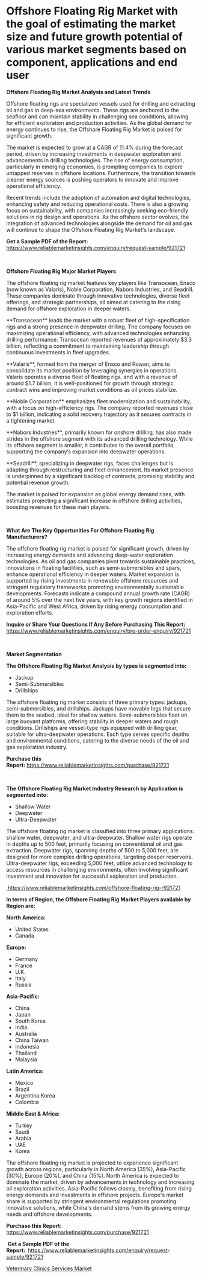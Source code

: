 <p><h1>Offshore Floating Rig Market with the goal of estimating the market size and future growth potential of various market segments based on component, applications and end user</h1></p><p><strong>Offshore Floating Rig Market Analysis and Latest Trends</strong></p>
<p><p>Offshore floating rigs are specialized vessels used for drilling and extracting oil and gas in deep-sea environments. These rigs are anchored to the seafloor and can maintain stability in challenging sea conditions, allowing for efficient exploration and production activities. As the global demand for energy continues to rise, the Offshore Floating Rig Market is poised for significant growth.</p><p>The market is expected to grow at a CAGR of 11.4% during the forecast period, driven by increasing investments in deepwater exploration and advancements in drilling technologies. The rise of energy consumption, particularly in emerging economies, is prompting companies to explore untapped reserves in offshore locations. Furthermore, the transition towards cleaner energy sources is pushing operators to innovate and improve operational efficiency.</p><p>Recent trends include the adoption of automation and digital technologies, enhancing safety and reducing operational costs. There is also a growing focus on sustainability, with companies increasingly seeking eco-friendly solutions in rig design and operations. As the offshore sector evolves, the integration of advanced technologies alongside the demand for oil and gas will continue to shape the Offshore Floating Rig Market's landscape.</p></p>
<p><strong>Get a Sample PDF of the Report:&nbsp;</strong> <a href="https://www.reliablemarketinsights.com/enquiry/request-sample/921721?utm_campaign=3186&utm_medium=2&utm_source=Github&utm_content=ia&utm_term=07032025&utm_id=offshore-floating-rig">https://www.reliablemarketinsights.com/enquiry/request-sample/921721</a></p>
<p>&nbsp;</p>
<p><strong>Offshore Floating Rig Major Market Players</strong></p>
<p><p>The offshore floating rig market features key players like Transocean, Ensco (now known as Valaris), Noble Corporation, Nabors Industries, and Seadrill. These companies dominate through innovative technologies, diverse fleet offerings, and strategic partnerships, all aimed at catering to the rising demand for offshore exploration in deeper waters.</p><p>**Transocean** leads the market with a robust fleet of high-specification rigs and a strong presence in deepwater drilling. The company focuses on maximizing operational efficiency, with advanced technologies enhancing drilling performance. Transocean reported revenues of approximately $3.3 billion, reflecting a commitment to maintaining leadership through continuous investments in fleet upgrades.</p><p>**Valaris**, formed from the merger of Ensco and Rowan, aims to consolidate its market position by leveraging synergies in operations. Valaris operates a diverse fleet of floating rigs, and with a revenue of around $1.7 billion, it is well-positioned for growth through strategic contract wins and improving market conditions as oil prices stabilize.</p><p>**Noble Corporation** emphasizes fleet modernization and sustainability, with a focus on high-efficiency rigs. The company reported revenues close to $1 billion, indicating a solid recovery trajectory as it secures contracts in a tightening market.</p><p>**Nabors Industries**, primarily known for onshore drilling, has also made strides in the offshore segment with its advanced drilling technology. While its offshore segment is smaller, it contributes to the overall portfolio, supporting the company’s expansion into deepwater operations.</p><p>**Seadrill**, specializing in deepwater rigs, faces challenges but is adapting through restructuring and fleet enhancement. Its market presence is underpinned by a significant backlog of contracts, promising stability and potential revenue growth.</p><p>The market is poised for expansion as global energy demand rises, with estimates projecting a significant increase in offshore drilling activities, boosting revenues for these main players.</p></p>
<p>&nbsp;</p>
<p><strong>What Are The Key Opportunities For Offshore Floating Rig Manufacturers?</strong></p>
<p><p>The offshore floating rig market is poised for significant growth, driven by increasing energy demands and advancing deep-water exploration technologies. As oil and gas companies pivot towards sustainable practices, innovations in floating facilities, such as semi-submersibles and spars, enhance operational efficiency in deeper waters. Market expansion is supported by rising investments in renewable offshore resources and stringent regulatory frameworks promoting environmentally sustainable developments. Forecasts indicate a compound annual growth rate (CAGR) of around 5% over the next five years, with key growth regions identified in Asia-Pacific and West Africa, driven by rising energy consumption and exploration efforts.</p></p>
<p><strong>Inquire or Share Your Questions If Any Before Purchasing This Report:</strong> <a href="https://www.reliablemarketinsights.com/enquiry/pre-order-enquiry/921721?utm_campaign=3186&utm_medium=2&utm_source=Github&utm_content=ia&utm_term=07032025&utm_id=offshore-floating-rig">https://www.reliablemarketinsights.com/enquiry/pre-order-enquiry/921721</a></p>
<p>&nbsp;</p>
<p><strong>Market Segmentation</strong></p>
<p><strong>The Offshore Floating Rig Market Analysis by types is segmented into:</strong></p>
<p><ul><li>Jackup</li><li>Semi-Submersibles</li><li>Drillships</li></ul></p>
<p><p>The offshore floating rig market consists of three primary types: jackups, semi-submersibles, and drillships. Jackups have movable legs that secure them to the seabed, ideal for shallow waters. Semi-submersibles float on large buoyant platforms, offering stability in deeper waters and rough conditions. Drillships are vessel-type rigs equipped with drilling gear, suitable for ultra-deepwater operations. Each type serves specific depths and environmental conditions, catering to the diverse needs of the oil and gas exploration industry.</p></p>
<p><strong>Purchase this Report:&nbsp;</strong><a href="https://www.reliablemarketinsights.com/purchase/921721?utm_campaign=3186&utm_medium=2&utm_source=Github&utm_content=ia&utm_term=07032025&utm_id=offshore-floating-rig">https://www.reliablemarketinsights.com/purchase/921721</a></p>
<p>&nbsp;</p>
<p><strong>The Offshore Floating Rig Market Industry Research by Application is segmented into:</strong></p>
<p><ul><li>Shallow Water</li><li>Deepwater</li><li>Ultra-Deepwater</li></ul></p>
<p><p>The offshore floating rig market is classified into three primary applications: shallow water, deepwater, and ultra-deepwater. Shallow water rigs operate in depths up to 500 feet, primarily focusing on conventional oil and gas extraction. Deepwater rigs, spanning depths of 500 to 5,000 feet, are designed for more complex drilling operations, targeting deeper reservoirs. Ultra-deepwater rigs, exceeding 5,000 feet, utilize advanced technology to access resources in challenging environments, often involving significant investment and innovation for successful exploration and production.</p></p>
<p><a href="https://www.reliablemarketinsights.com/offshore-floating-rig-r921721?utm_campaign=3186&utm_medium=2&utm_source=Github&utm_content=ia&utm_term=07032025&utm_id=offshore-floating-rig">&nbsp;https://www.reliablemarketinsights.com/offshore-floating-rig-r921721</a></p>
<p><strong>In terms of Region, the Offshore Floating Rig Market Players available by Region are:</strong></p>
<p>
    <p> <strong> North America: </strong>
        <ul>
            <li>United States</li>
            <li>Canada</li>
        </ul>
        </p> 
    <p> <strong> Europe: </strong>
        <ul>
            <li>Germany</li>
            <li>France</li>
            <li>U.K.</li>
            <li>Italy</li>
            <li>Russia</li>
        </ul>
        </p> 
    <p> <strong> Asia-Pacific: </strong>
        <ul>
            <li>China</li>
            <li>Japan</li>
            <li>South Korea</li>
            <li>India</li>
            <li>Australia</li>
            <li>China Taiwan</li>
            <li>Indonesia</li>
            <li>Thailand</li>
            <li>Malaysia</li>
        </ul>
        </p> 
    <p> <strong> Latin America: </strong>
        <ul>
            <li>Mexico</li>
            <li>Brazil</li>
            <li>Argentina Korea</li>
            <li>Colombia</li>
        </ul>
        </p> 
    <p> <strong> Middle East & Africa: </strong>
        <ul>
            <li>Turkey</li>
            <li>Saudi</li>
            <li>Arabia</li>
            <li>UAE</li>
            <li>Korea</li>
        </ul>
    </p>
    </p>
<p><p>The offshore floating rig market is projected to experience significant growth across regions, particularly in North America (35%), Asia-Pacific (30%), Europe (20%), and China (15%). North America is expected to dominate the market, driven by advancements in technology and increasing oil exploration activities. Asia-Pacific follows closely, benefiting from rising energy demands and investments in offshore projects. Europe's market share is supported by stringent environmental regulations promoting innovative solutions, while China's demand stems from its growing energy needs and offshore developments.</p></p>
<p><strong>Purchase this Report: </strong><a href="https://www.reliablemarketinsights.com/purchase/921721?utm_campaign=3186&utm_medium=2&utm_source=Github&utm_content=ia&utm_term=07032025&utm_id=offshore-floating-rig">https://www.reliablemarketinsights.com/purchase/921721</a></p>
<p>&nbsp;<strong>Get a Sample PDF of the Report:&nbsp;&nbsp;</strong><a href="https://www.reliablemarketinsights.com/enquiry/request-sample/921721?utm_campaign=3186&utm_medium=2&utm_source=Github&utm_content=ia&utm_term=07032025&utm_id=offshore-floating-rig">https://www.reliablemarketinsights.com/enquiry/request-sample/921721</a></p>
<p><strong></strong></p>
<p><p><a href="https://github.com/lizonbochil23/Market-Research-Report-List-1/blob/main/veterinary-clinics-services-market.md?utm_campaign=3186&utm_medium=2&utm_source=Github&utm_content=ia&utm_term=07032025&utm_id=offshore-floating-rig">Veterinary Clinics Services Market</a></p></p>